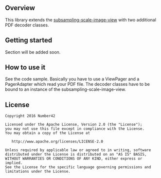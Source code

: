Overview
-------
This library extends the  [subsampling-scale-image-view] with two additional PDF decoder classes.

Getting started
-------
Section will be added soon.

How to use it
-------
See the code sample. Basically you have to use a ViewPager and a PagerAdapter which read your PDF file.
The decoder classes have to be bound to an instance of the subsampling-scale-image-view.

License
-------

    Copyright 2016 Number42

    Licensed under the Apache License, Version 2.0 (the "License");
    you may not use this file except in compliance with the License.
    You may obtain a copy of the License at

       http://www.apache.org/licenses/LICENSE-2.0

    Unless required by applicable law or agreed to in writing, software
    distributed under the License is distributed on an "AS IS" BASIS,
    WITHOUT WARRANTIES OR CONDITIONS OF ANY KIND, either express or implied.
    See the License for the specific language governing permissions and
    limitations under the License.


[subsampling-scale-image-view]: https://github.com/davemorrissey/subsampling-scale-image-view